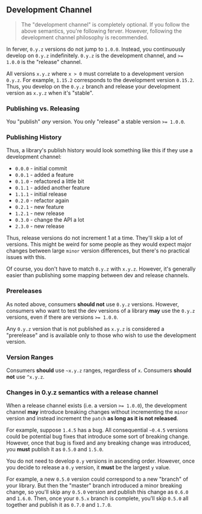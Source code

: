 
## Development Channel

> The "development channel" is completely optional.
> If you follow the above semantics, you're following ferver.
> However, following the development channel philosophy is recommended.

In ferver, `0.y.z` versions do not jump to `1.0.0`.
Instead, you continuously develop on `0.y.z` indefinitely.
`0.y.z` is the development channel,
and `>= 1.0.0` is the "release" channel.

All versions `x.y.z` where `x > 0` must correlate to a development version `0.y.z`.
For example, `1.15.2` corresponds to the development version `0.15.2`.
Thus, you develop on the `0.y.z` branch and release your development version
as `x.y.z` when it's "stable".

### Publishing vs. Releasing

You "publish" _any_ version. You only "release" a stable version `>= 1.0.0`.

### Publishing History

Thus, a library's publish history would look something like this if they use
a development channel:

- `0.0.0` - initial commit
- `0.0.1` - added a feature
- `0.1.0` - refactored a little bit
- `0.1.1` - added another feature
- `1.1.1` - initial release
- `0.2.0` - refactor again
- `0.2.1` - new feature
- `1.2.1` - new release
- `0.3.0` - change the API a lot
- `2.3.0` - new release

Thus, release versions do not increment 1 at a time.
They'll skip a lot of versions.
This might be weird for some people as they would expect major changes
between large `minor` version differences,
but there's no practical issues with this.

Of course, you don't have to match `0.y.z` with `x.y.z`.
However, it's generally easier than publishing some mapping between dev
and release channels.

### Prereleases

As noted above, consumers __should not__ use `0.y.z` versions.
However, consumers who want to test the dev versions of a library __may__
use the `0.y.z` versions, even if there are versions `>= 1.0.0`.

Any `0.y.z` version that is not published as `x.y.z` is considered a "prerelease"
and is available only to those who wish to use the development version.

### Version Ranges

Consumers __should__ use `~x.y.z` ranges, regardless of `x`.
Consumers __should not__ use `^x.y.z`.

### Changes in 0.y.z semantics with a release channel

When a release channel exists (i.e. a version `>= 1.0.0`),
the development channel __may__ introduce breaking changes without incrementing
the `minor` version and instead increment the `patch` __as long as it is not released__.

For example, suppose `1.4.5` has a bug.
All consequential `~0.4.5` versions could be potential bug fixes that introduce some sort of breaking change.
However, once that bug is fixed and any breaking change was introduced,
you __must__ publish it as `0.5.0` and `1.5.0`.

You do not need to develop `0.y` versions in ascending order.
However, once you decide to release a `0.y` version,
it __must__ be the largest `y` value.

For example, a new `0.5.0` version could correspond to a new "branch" of your library.
But then the "master" branch introduced a minor breaking change,
so you'll skip any `0.5.0` version and publish this change as `0.6.0` and `1.6.0`.
Then, once your `0.5.x` branch is complete, you'll skip `0.5.0`
all together and publish it as `0.7.0` and `1.7.0`.
